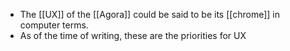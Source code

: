 - The [[UX]] of the [[Agora]] could be said to be its [[chrome]] in computer terms.
- As of the time of writing, these are the priorities for UX 